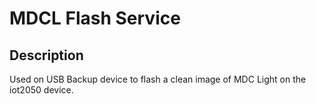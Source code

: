 # MDCL Flash Service
## Description
Used on USB Backup device to flash a clean image of MDC Light on the iot2050 device.